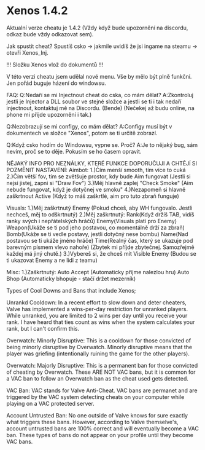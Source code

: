 # Xenos 1.4.2
Aktualní verze cheatu je 1.4.2 (Vždy když bude upozornění na discordu, odkaz bude vždy odkazovat sem).

Jak spustit cheat? Spustíš csko -> jakmile uvidíš že jsi ingame na steamu -> otevři Xenos_Inj.

!!! Složku Xenos vlož do dokumentů !!!

V této verzi cheatu jsem udělal nové menu. Vše by mělo být plně funkční. Jen pořád buguje házení do windowsu.

FAQ:
Q:Nedaří se mi Injectnout cheat do cska, co mám dělat?
A:Zkontroluj jestli je Injector a DLL soubor ve stejné složce a jestli se ti i tak nedaří injectnout, kontaktuj mě na Discordu. (Bende) (Nečekej až budu online, na phone mi příjde upozornění i tak.)

Q:Nezobrazují se mi configy, co mám dělat?
A:Configy musí být v dokumentech ve složce "Xenos", potom se ti určitě zobrazí.

Q:Když csko hodím do Windowsu, vypne se. Proč?
A:Je to nějaký bug, sám nevím, proč se to děje. Pokusím se ho časem opravit.

NĚJAKÝ INFO PRO NEZNÁLKY, KTERÉ FUNKCE DOPORUČUJI A CHTĚJÍ SI POZMĚNIT NASTAVENÍ:
Aimbot: 
1.)Čím menší smooth, tím více to cuká
2.)Čím větší fov, tím se zvětšuje prostor, kdy bude Aim fungovat (Jestli si nejsi jistej, zapni si "Draw Fov")
3.)Měj hlavně zaplej "Check Smoke" (Aim nebude fungovat, když je dotyčnej ve smoku"
4.)Nezapomeň si hlavně zaškrtnout Active (Když to máš zaškrtlé, aim pro tuto zbraň funguje)

Visuals: 
1.)Měj zaškrtnutý Enemy (Pokud chceš, aby WH fungovalo. Jestli nechceš, měj to odškrtnutý)
2.)Měj zaškrtnutý: 
Rank(Když držíš TAB, vidíš ranky svých i nepřátelských hráčů)
Enemy(Visuals platí pro Enemy)
Weapon(Ukáže se ti pod jeho postavou, co momentálně drží za zbraň)
Bomb(Ukáže se ti vedle postavy, jestli dotyčný nese bombu)
Name(Nad postavou se ti ukáže jméno hráče)
Time(Realný čas, který se ukazuje pod barevným písmem vlevo nahoře)
(Zbytek mi příjde zbytečnej. Samozřejmě každej má jiný chutě.)
3.)Vybereš si, že chceš mít Visible Enemy (Budou se ti ukazovat Enemy a ne lidi z teamu)

Misc: 
1.)Zaškrtnutý:
Auto Accept (Automaticky příjme nalezlou hru)
Auto Bhop (Automaticky bhopuje - stačí držet mezerník)


Types of Cool Downs and Bans that include Xenos;

Unrankd Cooldown: In a recent effort to slow down and deter cheaters, Valve has implemented a wins-per-day restriction for unranked players. While unranked, you are limited to 2 wins per day until you receive your rank. I have heard that ties count as wins when the system calculates your rank, but I can't confirm this.

Overwatch: Minorly Disruptive: This is a cooldown for those convicted of being minorly disruptive by Overwatch. Minorly disruptive means that the player was griefing (intentionally ruining the game for the other players).

Overwatch: Majorly Disruptive: This is a permanent ban for those convicted of cheating by Overwatch. These ARE NOT VAC bans, but it is common for a VAC ban to follow an Overwatch ban as the cheat used gets detected.

VAC Ban: VAC stands for Valve Anti-Cheat. VAC bans are permanet and are triggered by the VAC system detecting cheats on your computer while playing on a VAC protected server.

Account Untrusted Ban: No one outside of Valve knows for sure exactly what triggers these bans. However, according to Valve themselve's, account untrusted bans are 100% correct and will eventually become a VAC ban. These types of bans do not appear on your profile until they become VAC bans.
